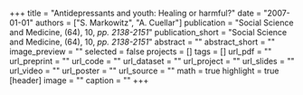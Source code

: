 +++
title = "Antidepressants and youth: Healing or harmful?"
date = "2007-01-01"
authors = ["S. Markowitz", "A. Cuellar"]
publication = "Social Science and Medicine, (64), 10, _pp. 2138-2151_"
publication_short = "Social Science and Medicine, (64), 10, _pp. 2138-2151_"
abstract = ""
abstract_short = ""
image_preview = ""
selected = false
projects = []
tags = []
url_pdf = ""
url_preprint = ""
url_code = ""
url_dataset = ""
url_project = ""
url_slides = ""
url_video = ""
url_poster = ""
url_source = ""
math = true
highlight = true
[header]
image = ""
caption = ""
+++
